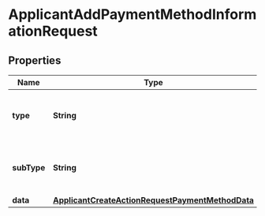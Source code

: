 

# ApplicantAddPaymentMethodInformationRequest


## Properties

| Name | Type | Description | Notes |
|------------ | ------------- | ------------- | -------------|
|**type** | **String** | A payment type. Can be: &#x60;bankCard&#x60;, &#x60;eWallet&#x60;, &#x60;wireTransfer&#x60;. |  |
|**subType** | **String** | A payment subtype. For example, &#x60;VISA&#x60;, &#x60;MASTERCARD&#x60;, etc. |  [optional] |
|**data** | [**ApplicantCreateActionRequestPaymentMethodData**](ApplicantCreateActionRequestPaymentMethodData.md) |  |  [optional] |



